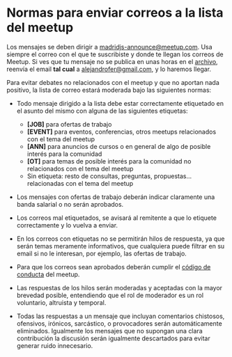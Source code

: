 # Normas para enviar correos a la lista del meetup

Los mensajes se deben dirigir a madridjs-announce@meetup.com. Usa siempre el correo con el que te suscribiste y donde te llegan los correos de Meetup. Si ves que tu mensaje no se publica en unas horas en el [archivo](https://www.meetup.com/es-ES/madridjs/messages/archive/), reenvía el email **tal cual** a alejandrofer@gmail.com, y lo haremos llegar.

Para evitar debates no relacionados con el meetup y que no aportan nada positivo, la lista de correo estará moderada bajo las siguientes normas:

* Todo mensaje dirigido a la lista debe estar correctamente etiquetado en el asunto del mismo con alguna de las siguientes etiquetas:
  * **[JOB]** para ofertas de trabajo
  * **[EVENT]** para eventos, conferencias, otros meetups relacionados con el tema del meetup
  * **[ANN]** para anuncios de cursos o en general de algo de posible interés para la comunidad 
  * **[OT]** para temas de posible interés para la comunidad no relacionados con el tema del meetup
  * Sin etiqueta: resto de consultas, preguntas, propuestas... relacionadas con el tema del meetup

* Los mensajes con ofertas de trabajo deberán indicar claramente una banda salarial o no serán aprobados.

* Los correos mal etiquetados, se avisará al remitente a que lo etiquete correctamente y lo vuelva a enviar.

* En los correos con etiquetas no se permitirán hilos de respuesta, ya que serán temas meramente informativos, que cualquiera puede filtrar en su email si no le interesan, por ejemplo, las ofertas de trabajo.

* Para que los correos sean aprobados deberán cumplir el [código de conducta](https://github.com/madridjs/talks/blob/master/codigo-conducta.md) del meetup.

* Las respuestas de los hilos serán moderadas y aceptadas con la mayor brevedad posible, entendiendo que el rol de moderador es un rol voluntario, altruista y temporal.

* Todas las respuestas a un mensaje que incluyan comentarios chistosos, ofensivos, irónicos, sarcástico, o provocadores serán automáticamente eliminados. Igualmente los mensajes que no supongan una clara contribución la discusión serán igualmente descartados para evitar generar ruido innecesario.
